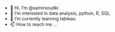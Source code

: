 - 👋 Hi, I’m @samirsoudki
- 👀 I’m interested in data analysis, python, R, SQL
- 🌱 I’m currently learning tableau
- 📫 How to reach me ...

<!---
samirsoudki/samirsoudki is a ✨ special ✨ repository because its `README.md` (this file) appears on your GitHub profile.
You can click the Preview link to take a look at your changes.
--->
